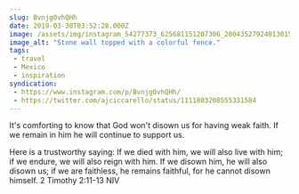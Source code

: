 ```yaml
---
slug: Bvnjg0vhQHh
date: 2019-03-30T03:52:28.000Z
image: /assets/img/instagram_54277373_625681151207306_200435279240130150_n_18017205208152747.jpg
image_alt: "Stone wall topped with a colorful fence."
tags:
 - travel
 - Mexico
 - inspiration
syndication:
 - https://www.instagram.com/p/Bvnjg0vhQHh/
 - https://twitter.com/ajciccarello/status/1111803208555331584
---
```


It's comforting to know that God won't disown us for having weak faith. If we remain in him he will continue to support us.

Here is a trustworthy saying: If we died with him, we will also live with him;  if we endure, we will also reign with him. If we disown him, he will also disown us;  if we are faithless, he remains faithful, for he cannot disown himself.
2 Timothy 2:11-13 NIV
